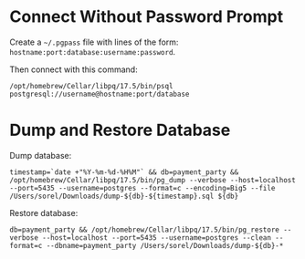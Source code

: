 # Connect Without Password Prompt

Create a `~/.pgpass` file with lines of the form: `hostname:port:database:username:password`.

Then connect with this command:

`/opt/homebrew/Cellar/libpq/17.5/bin/psql postgresql://username@hostname:port/database`

# Dump and Restore Database

Dump database:

```shell
timestamp=`date +"%Y-%m-%d-%H%M"` && db=payment_party && /opt/homebrew/Cellar/libpq/17.5/bin/pg_dump --verbose --host=localhost --port=5435 --username=postgres --format=c --encoding=Big5 --file /Users/sorel/Downloads/dump-${db}-${timestamp}.sql ${db}
```

Restore database:

```shell
db=payment_party && /opt/homebrew/Cellar/libpq/17.5/bin/pg_restore --verbose --host=localhost --port=5435 --username=postgres --clean --format=c --dbname=payment_party /Users/sorel/Downloads/dump-${db}-*
```

